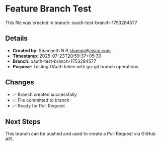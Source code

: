 # Feature Branch Test

This file was created in branch: oauth-test-branch-1753284577

## Details
- **Created by**: Shamanth N R <shamnr@cisco.com>
- **Timestamp**: 2025-07-23T20:59:37+05:30
- **Branch**: oauth-test-branch-1753284577
- **Purpose**: Testing OAuth token with go-git branch operations

## Changes
- ✅ Branch created successfully
- ✅ File committed to branch
- ✅ Ready for Pull Request

## Next Steps
This branch can be pushed and used to create a Pull Request via GitHub API.
